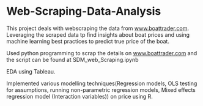 # Web-Scraping-Data-Analysis
This project deals with webscraping the data from www.boattrader.com. Leveraging the scraped data tp find insights about boat prices and using machine learning best practices to predict true price of the boat.

Used python programming to scrap the details on www.boattrader.com and the script can be found at SDM_web_Scraping.ipynb

EDA using Tableau.

Implemented various modelling techniques(Regression models, OLS testing for assumptions, running non-parametric regression models, Mixed effects regression model (Interaction variables)) on price using R.
